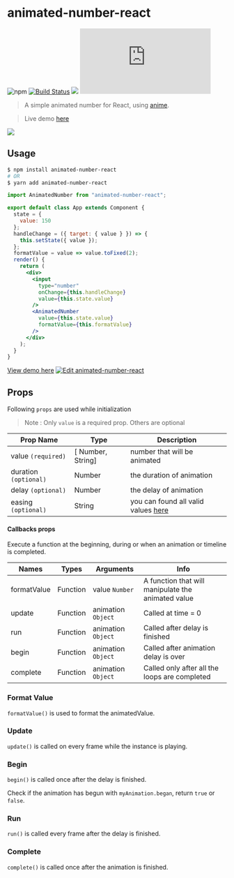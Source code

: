 # animated-number-react

![npm](https://img.shields.io/npm/dt/animated-number-react.svg) [![Build Status](https://travis-ci.org/Leocardoso94/animated-number-react.svg?branch=master)](https://travis-ci.org/Leocardoso94/animated-number-react) [![](https://data.jsdelivr.com/v1/package/npm/animated-number-react/badge)](https://www.jsdelivr.com/package/npm/animated-number-react) ![](http://img.badgesize.io/leocardoso94/animated-number-react/master/dist/AnimatedNumber.umd.min.js)

> A simple animated number for React, using [anime](https://github.com/juliangarnier/anime).

> Live demo [here](https://codesandbox.io/s/1z7nw5rnp3)

![](https://media.giphy.com/media/iMQAMgUSFrh7X2xBCZ/giphy.gif)

## Usage

```bash
$ npm install animated-number-react
# OR
$ yarn add animated-number-react
```

```jsx
import AnimatedNumber from "animated-number-react";

export default class App extends Component {
  state = {
    value: 150
  };
  handleChange = ({ target: { value } }) => {
    this.setState({ value });
  };
  formatValue = value => value.toFixed(2);
  render() {
    return (
      <div>
        <input
          type="number"
          onChange={this.handleChange}
          value={this.state.value}
        />
        <AnimatedNumber
          value={this.state.value}
          formatValue={this.formatValue}
        />
      </div>
    );
  }
}
```

[View demo here](https://codesandbox.io/s/1z7nw5rnp3)
[![Edit animated-number-react](https://codesandbox.io/static/img/play-codesandbox.svg)](https://codesandbox.io/s/1z7nw5rnp3)

## Props

Following `props` are used while initialization

> Note : Only `value` is a required prop. Others are optional

| Prop Name             | Type              | Description                                                                                    |
| --------------------- | ----------------- | ---------------------------------------------------------------------------------------------- |
| value `(required)`    | [ Number, String] | number that will be animated                                                                   |
| duration `(optional)` | Number            | the duration of animation                                                                      |
| delay `(optional)`    | Number            | the delay of animation                                                                         |
| easing `(optional)`   | String            | you can found all valid values [here](https://github.com/juliangarnier/anime#easing-functions) |

#### Callbacks props

Execute a function at the beginning, during or when an animation or timeline is completed.

| Names       | Types    | Arguments          | Info                                               |
| ----------- | -------- | ------------------ | -------------------------------------------------- |
| formatValue | Function | value `Number`     | A function that will manipulate the animated value |
| update      | Function | animation `Object` | Called at time = 0                                 |
| run         | Function | animation `Object` | Called after delay is finished                     |
| begin       | Function | animation `Object` | Called after animation delay is over               |
| complete    | Function | animation `Object` | Called only after all the loops are completed      |

### Format Value

`formatValue()` is used to format the animatedValue.

### Update

`update()` is called on every frame while the instance is playing.

### Begin

`begin()` is called once after the delay is finished.

Check if the animation has begun with `myAnimation.began`, return `true` or `false`.

### Run

`run()` is called every frame after the delay is finished.

### Complete

`complete()` is called once after the animation is finished.
